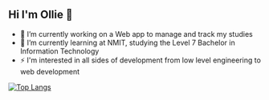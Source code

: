 ## Hi I'm Ollie 👋

- 🔭 I’m currently working on a Web app to manage and track my studies
- 🌱 I’m currently learning at NMIT, studying the Level 7 Bachelor in Information Technology
- ⚡ I'm interested in all sides of development from low level engineering to web development

[![Top Langs](https://github-readme-stats.vercel.app/api/top-langs/?username=Ollie-Moss)](https://github.com/anuraghazra/github-readme-stats)
